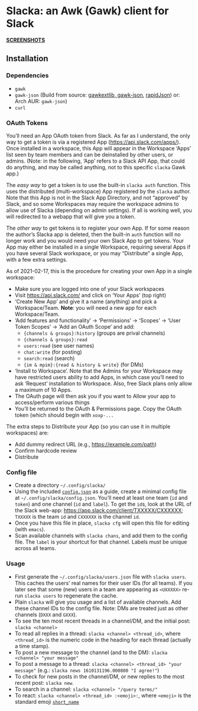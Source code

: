 # Slacka: an Awk (Gawk) client for Slack

[**SCREENSHOTS**](doc/screenshots.md)

## Installation

### Dependencies

 * `gawk`
 * `gawk-json` (Build from source:
   [gawkextlib, gawk-json](https://sourceforge.net/p/gawkextlib/),
   [rapidJson](https://rapidjson.org/)) or: Arch AUR: `gawk-json`)
 * `curl`

### OAuth Tokens

You’ll need an App OAuth token from Slack. As far as I understand, the
only way to get a token is via a registered App
(<https://api.slack.com/apps/>). Once installed in a workspace, this
App will appear in the Workspace ‘Apps’ list seen by team members and
can be deinstalled by other users, or admins. (Note: in the following,
‘App’ refers to a Slack API App, that could do anything, and may be
called anything, not to this specific `slacka` Gawk app.)

The _easy way_ to get a token is to use the built-in `slacka auth`
function. This uses the distributed (multi-workspace) App registered
by the `slacka` author.  Note that this App is not in the Slack App
Directory, and not “approved” by Slack, and so some Workspaces may
require the workspace admins to allow use of Slacka (depending on
admin settings). If all is working well, you will redirected to a
webapp that will give you a token.

The _other way_ to get tokens is to register your own App.  If for
some reason the author’s Slacka app is deleted, then the built-in
`auth` function will no longer work and you would need your own Slack
App to get tokens.  Your App may either be installed in a single
Workspace, requiring several Apps if you have several Slack workspace,
or you may “Distribute” a single App, with a few extra settings.

As of 2021-02-17, this is the procedure for creating your own App in a
single workspace:

 * Make sure you are logged into one of your Slack workspaces
 * Visit <https://api.slack.com/> and click on ‘Your Apps’ (top right)
 * ‘Create New App’ and give it a name (anything) and pick a
   Workspace/Team. **Note**: you will need a new app for each
   Workspace/Team.
 * ‘Add features and functionality’ -> ‘Permissions’ -> ‘Scopes’ ->
   ‘User Token Scopes’ -> ‘Add an OAuth Scope’ and add:
    * `{channels & groups}:history` (groups are prival channels)
    * `{channels & groups}:read`
    * `users:read` (see user names)
    * `chat:write` (for posting)
    * `search:read` (search)
    * `{im & mpim}:{read & history & write}` (for DMs)
 * ‘Install to Workspace’. Note that the Admins for your Workspace may
   have restricted users ability to add Apps, in which case you’ll
   need to ask ‘Request’ installation to Workspace. Also, free Slack
   plans only allow a maximum of 10 Apps.
 * The OAuth page will then ask you if you want to Allow your app to
   access/perform various things
 * You’ll be returned to the OAuth & Permissions page. Copy the OAuth
   token (which should begin with `xoxp-...`

The extra steps to Distribute your App (so you can use it in multiple
workspaces) are:

 * Add dummy redirect URL (e.g., <https://example.com/path>)
 * Confirm hardcode review
 * Distribute

### Config file

 * Create a directory `~/.config/slacka/`
 * Using the included [`config.json`](config.json) as a guide, create
   a minimal config file at `~/.config/slacka/config.json`. You’ll
   need at least one team (`id` and `token`) and one channel (`id` and
   `label`). To get the `id`s, look at the URL of the Slack web-app:
   <https://app.slack.com/client/TXXXXX/CXXXXXX>; `TXXXXX` is the team
   `id` and `CXXXXXX` is the channel `id`. 
 * Once you have this file in place, `slacka cfg` will open this file
   for editing (with `emacs`).
 * Scan available channels with `slacka chans`, and add them to the
   config file.  The `label` is your shortcut for that channel. Labels
   must be unique across all teams.

### Usage

 * First generate the `~/.config/slacka/users.json` file with `slacka
   users`. This caches the users’ real names for their user IDs (for
   all teams). If you later see that some (new) users in a team are
   appearing as `<UXXXXX>` re-run `slacka users` to regenerate the
   cache.
 * Plain `slacka` will give you usage and a list of available
   channels. Add these channel IDs to the config file. Note: DMs are
   treated just as other channels (`DXXX` and `GXXX`).
 * To see the ten most recent threads in a channel/DM, and the initial
   post: `slacka <channel>`
 * To read all replies in a thread: `slacka <channel> <thread_id>`,
   where `<thread_id>` is the numeric code in the heading for each
   thread (actually a time stamp).
 * To post a new message to the channel (and to the DM): `slacka
   <channel> "your message"`
 * To post a message to a thread: `slacka <channel> <thread_id> "your
   message"` (e.g.: `slacka news 1610131196.000800 "I agree!"`)
 * To check for new posts in the channel/DM, or new replies to the most
   recent post: `slacka new`.
 * To search in a channel: `slacka <channel> "/query terms/"`
 * To react: `slacka <channel> <thread_id> :<emoji>:`, where `<emoji>`
   is the standard emoji [`short_name`](emojis.txt)


